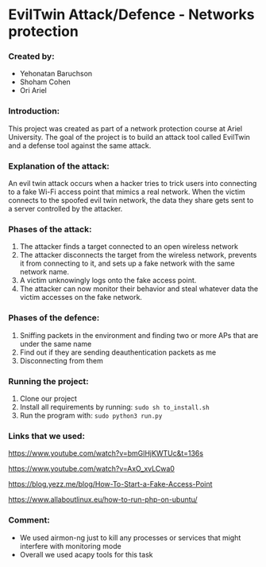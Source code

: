 # EvilTwin Attack/Defence - Networks protection
### Created by:
- Yehonatan Baruchson
- Shoham Cohen
 - Ori Ariel

### Introduction:
This project was created as part of a network protection course at Ariel University. The goal of the project is to build an attack tool called EvilTwin and a defense tool against the same attack.

### Explanation of the attack:
An evil twin attack occurs when a hacker tries to trick users into connecting to a fake Wi-Fi access point that mimics a real network. When the victim connects to the spoofed evil twin network, the data they share gets sent to a server controlled by the attacker. 

### Phases of the attack:
1. The attacker finds a target connected to an open wireless network
2. The attacker disconnects the target from the wireless network, prevents it from connecting to it, and sets up a fake network with the same network name.
3. A victim unknowingly logs onto the fake access point.
4. The attacker can now monitor their behavior and steal whatever data the victim accesses on the fake network.

### Phases of the defence:
1. Sniffing packets in the environment and finding two or more APs that are under the same name
2. Find out if they are sending deauthentication packets as me
3. Disconnecting from them

### Running the project:
1. Clone our project
2. Install all requirements by running: ```sudo sh to_install.sh```
3. Run the program with: ```sudo python3 run.py```

### Links that we used: 

https://www.youtube.com/watch?v=bmGlHjKWTUc&t=136s

https://www.youtube.com/watch?v=AxO_xvLCwa0

https://blog.yezz.me/blog/How-To-Start-a-Fake-Access-Point

https://www.allaboutlinux.eu/how-to-run-php-on-ubuntu/

### Comment:
- We used airmon-ng just to kill any processes or services that might interfere with monitoring mode
- Overall we used acapy tools for this task

